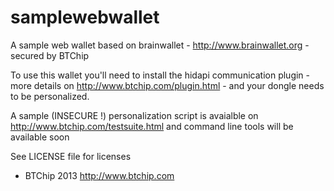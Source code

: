 samplewebwallet
===============

A sample web wallet based on brainwallet - http://www.brainwallet.org - secured by BTChip

To use this wallet you'll need to install the hidapi communication plugin - more details on http://www.btchip.com/plugin.html - and your dongle needs to be personalized.

A sample (INSECURE !) personalization script is avaialble on http://www.btchip.com/testsuite.html and command line tools will be available soon

See LICENSE file for licenses

- BTChip 2013
http://www.btchip.com


